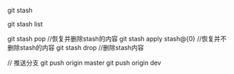 git stash

git stash list

git stash pop   //恢复并删除stash的内容
git stash apply  stash@{0}  //恢复并不删除stash的内容
git stash drop  //删除stash内容


// 推送分支
git push origin master
git push origin dev